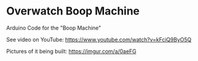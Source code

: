 # Overwatch Boop Machine
Arduino Code for the "Boop Machine"

See video on YouTube: https://www.youtube.com/watch?v=kFciQ9ByO5Q

Pictures of it being built: https://imgur.com/a/0aeFG
